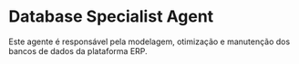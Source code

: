 # Database Specialist Agent
Este agente é responsável pela modelagem, otimização e manutenção dos bancos de dados da plataforma ERP.